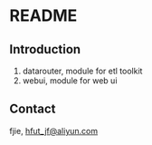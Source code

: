 # README

## Introduction

1. datarouter, module for etl toolkit
2. webui, module for web ui

## Contact

fjie, hfut_jf@aliyun.com
